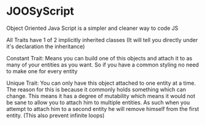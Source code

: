 # JOOSyScript
Object Oriented Java Script is a simpler and cleaner way to code JS

All Traits have 1 of 2 implicitly inherited classes (It will tell you directly under it's declaration the inheritance)

Constant Trait: 
Means you can build one of this objects and attach it to as many of your entities as you want. 
So if you have a common styling no need to make one for every entity

Unique Trait:
You can only have this object attached to one entity at a time.
The reason for this is because it commonly holds something which can change. 
This means it has a degree of mutability which means it would not be sane to allow you to attach him to multiple entities. 
As such when you attempt to attach him to a second entity he will remove himself from the first entity. (This also prevent infinite loops)
